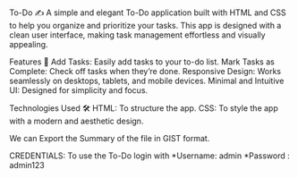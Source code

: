 To-Do  ✍️
A simple and elegant To-Do application built with HTML and CSS to help you organize and prioritize your tasks. This app is designed with a clean user interface, making task management effortless and visually appealing.

Features 🚀
Add Tasks: Easily add tasks to your to-do list.
Mark Tasks as Complete: Check off tasks when they’re done.
Responsive Design: Works seamlessly on desktops, tablets, and mobile devices.
Minimal and Intuitive UI: Designed for simplicity and focus.

Technologies Used 🛠️
HTML: To structure the app.
CSS: To style the app with a modern and aesthetic design.

We can Export the Summary of the file in GIST format.

CREDENTIALS:
To use the To-Do login with
*Username: admin
*Password : admin123
